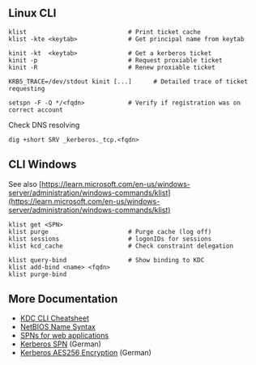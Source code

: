 ## Linux CLI

    klist                            # Print ticket cache   
    klist -kte <keytab>              # Get principal name from keytab
    
    kinit -kt  <keytab>              # Get a kerberos ticket
    kinit -p                         # Request proxiable ticket
    kinit -R                         # Renew proxiable ticket
    
    KRB5_TRACE=/dev/stdout kinit [...]      # Detailed trace of ticket requesting
    
    setspn -F -Q */<fqdn>            # Verify if registration was on correct account
    
Check DNS resolving

    dig +short SRV _kerberos._tcp.<fqdn>

## CLI Windows

See also [https://learn.microsoft.com/en-us/windows-server/administration/windows-commands/klist](https://learn.microsoft.com/en-us/windows-server/administration/windows-commands/klist)

    klist get <SPN>
    klist purge                      # Purge cache (log off)
    klist sessions                   # logonIDs for sessions
    klist kcd_cache                  # Check constraint delegation
    
    klist query-bind                 # Show binding to KDC
    klist add-bind <name> <fqdn>
    klist purge-bind

## More Documentation

- [KDC CLI Cheatsheet](http://www.openkb.info/2014/06/kerberos-cheatsheet.html)
- [NetBIOS Name Syntax](https://learn.microsoft.com/en-us/openspecs/windows_protocols/ms-nbte/6f06fa0e-1dc4-4c41-accb-355aaf20546d)
- [SPNs for web applications](https://techcommunity.microsoft.com/t5/iis-support-blog/how-to-use-spns-when-you-configure-web-applications-that-are/ba-p/324648)
- [Kerberos SPN](https://www.msxfaq.de/windows/kerberos/kerberosspn.htm) (German)
- [Kerberos AES256 Encryption](https://www.msxfaq.de/windows/kerberos/kerberos_encryption.htm) (German)
